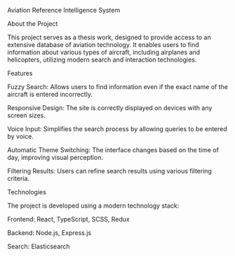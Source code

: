 Aviation Reference Intelligence System

About the Project

This project serves as a thesis work, designed to provide access to an extensive database of aviation technology. It enables users to find information about various types of aircraft, including airplanes and helicopters, utilizing modern search and interaction technologies.

Features

Fuzzy Search: Allows users to find information even if the exact name of the aircraft is entered incorrectly.

Responsive Design: The site is correctly displayed on devices with any screen sizes.

Voice Input: Simplifies the search process by allowing queries to be entered by voice.

Automatic Theme Switching: The interface changes based on the time of day, improving visual perception.

Filtering Results: Users can refine search results using various filtering criteria.

Technologies

The project is developed using a modern technology stack:

Frontend: React, TypeScript, SCSS, Redux

Backend: Node.js, Express.js

Search: Elasticsearch
